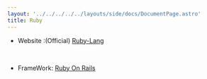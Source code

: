 ```yaml
---
layout: '../../../../../layouts/side/docs/DocumentPage.astro'
title: Ruby
---
```

- Website :(Official) [Ruby-Lang](https://www.ruby-lang.org/en/)
<br/>

- FrameWork: [Ruby On Rails](https://rubyonrails.org/)
<br/>

